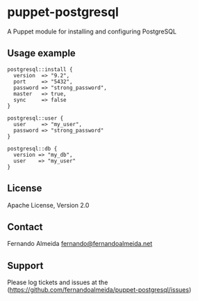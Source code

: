 puppet-postgresql
==============

A Puppet module for installing and configuring PostgreSQL

Usage example
--------------

    postgresql::install {
      version  => "9.2",
      port     => "5432",
      password => "strong_password",
      master   => true,
      sync     => false
    }
    
    postgresql::user {
      user     => "my_user",
      password => "strong_password"
    }
    
    postgresql::db {
      version => "my_db",
      user    => "my_user"
    }

License
--------------

Apache License, Version 2.0

Contact
--------------

Fernando Almeida <fernando@fernandoalmeida.net>

Support
--------------

Please log tickets and issues at the (https://github.com/fernandoalmeida/puppet-postgresql/issues)
